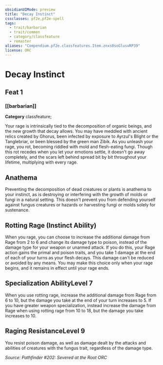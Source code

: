 ```yaml
---
obsidianUIMode: preview
title: "Decay Instinct"
cssclasses: pf2e,pf2e-spell
tags:
  - trait/barbarian
  - trait/common
  - category/classfeature
  - remaster
aliases: "Compendium.pf2e.classfeatures.Item.znxs0soGlusvRP39"
license: ORC
---
```

# Decay Instinct
## Feat 1
### [[barbarian]]

**Category** classfeature; 




Your rage is intrinsically tied to the decomposition of organic beings, and the new growth that decay allows. You may have meddled with ancient relics created by Ghorus, been infected by exposure to Ayrzul's Blight or the Tanglebriar, or been blessed by the green man Zibik. As you unleash your rage, you rot, becoming riddled with mold and flesh-eating fungi. Though this rot recedes when you let your emotions settle, it doesn't go away completely, and the scars left behind spread bit by bit throughout your lifetime, multiplying with every rage.

## Anathema

Preventing the decomposition of dead creatures or plants is anathema to your instinct, as is destroying or interfering with the growth of molds or fungi in a natural setting. This doesn't prevent you from defending yourself against fungus creatures or hazards or harvesting fungi or molds solely for sustenance.

## Rotting Rage (Instinct Ability)

When you rage, you can choose to increase the additional damage from Rage from 2 to 6 and change its damage type to poison, instead of the damage type for your weapon or unarmed attack. If you do this, your Rage action gains the primal and poison traits, and you take 1 damage at the end of each of your turns as your flesh decays. This damage can't be reduced or avoided by any means. You may make this choice only when your rage begins, and it remains in effect until your rage ends.

## Specialization AbilityLevel 7

When you use rotting rage, increase the additional damage from Rage from 6 to 10, but the damage you take at the end of your turn increases to 5. If you have greater weapon specialization, instead increase the damage from Rage when using rotting rage from 10 to 18, but the damage you take increases to 10.

## Raging ResistanceLevel 9

You resist poison damage, as well as damage dealt by the attacks and abilities of creatures with the fungus trait, regardless of the damage type.

*Source: Pathfinder #202: Severed at the Root*
*ORC*